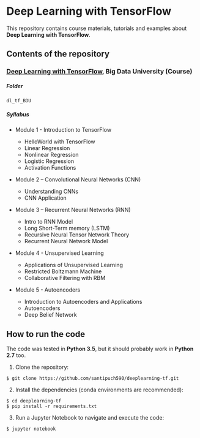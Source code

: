 # Deep Learning with TensorFlow 

This repository contains course materials, tutorials and examples about **Deep Learning with TensorFlow**.

## Contents of the repository

### [Deep Learning with TensorFlow](https://bigdatauniversity.com/courses/deep-learning-tensorflow), Big Data University (Course)

##### Folder
`dl_tf_BDU`

##### Syllabus

* Module 1 - Introduction to TensorFlow
    * HelloWorld with TensorFlow
    * Linear Regression
    * Nonlinear Regression
    * Logistic Regression
    * Activation Functions 

* Module 2 – Convolutional Neural Networks (CNN)
    * Understanding CNNs
    * CNN Application

* Module 3 – Recurrent Neural Networks (RNN)
    * Intro to RNN Model
    * Long Short-Term memory (LSTM)
    * Recursive Neural Tensor Network Theory
    * Recurrent Neural Network Model

* Module 4 - Unsupervised Learning
    * Applications of Unsupervised Learning
    * Restricted Boltzmann Machine
    * Collaborative Filtering with RBM

* Module 5 - Autoencoders
    * Introduction to Autoencoders and Applications
    * Autoencoders
    * Deep Belief Network


## How to run the code

The code was tested in **Python 3.5**, but it should probably work in **Python 2.7** too.

1. Clone the repository:
```
$ git clone https://github.com/santipuch590/deeplearning-tf.git
```

2. Install the dependencies (conda environments are recommended):
```
$ cd deeplearning-tf
$ pip install -r requirements.txt
```

3. Run a Jupyter Notebook to navigate and execute the code:
```
$ jupyter notebook
```

